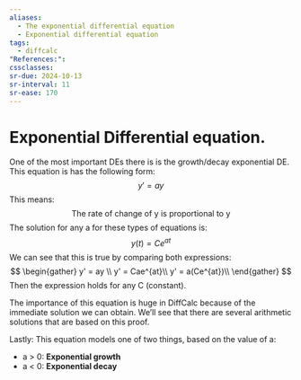 ```yaml
---
aliases:
  - The exponential differential equation
  - Exponential differential equation
tags:
  - diffcalc
"References:": 
cssclasses: 
sr-due: 2024-10-13
sr-interval: 11
sr-ease: 170
---
```

# Exponential Differential equation. 

One of the most important DEs there is is the growth/decay exponential DE. 
This equation is has the following form: 
$$
y' = ay
$$
This means: 
$$
\text{The rate of change of y is proportional to y}
$$
The solution for any a for these types of equations is: 
$$
y(t) = Ce^{at}
$$
We can see that this is true by comparing both expressions: 
$$
\begin{gather}
y' = ay \\
y' = Cae^{at}\\
y' = a(Ce^{at})\\
\end{gather}
$$
Then the expression holds for any C (constant). 

The importance of this equation is huge in DiffCalc because of the immediate solution we can obtain. We’ll see that there are several arithmetic solutions that are based on this proof. 

Lastly: This equation models one of two things, based on the value of a: 
+ a > 0: **Exponential growth**
+ a < 0: **Exponential decay**